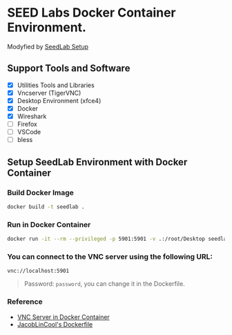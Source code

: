 # SEED Labs Docker Container Environment.

Modyfied by [SeedLab Setup](https://github.com/seed-labs/seed-labs/blob/master/manuals/cloud/seedvm-cloud.md)

## Support Tools and Software
- [x] Utilities Tools and Libraries
- [x] Vncserver (TigerVNC)
- [x] Desktop Environment (xfce4)
- [x] Docker
- [x] Wireshark
- [ ] Firefox
- [ ] VSCode
- [ ] bless

## Setup SeedLab Environment with Docker Container

### Build Docker Image

```bash
docker build -t seedlab .
```

### Run in Docker Container
```bash
docker run -it --rm --privileged -p 5901:5901 -v .:/root/Desktop seedlab
```

### You can connect to the VNC server using the following URL:
```
vnc://localhost:5901
```
> Password: `password`, you can change it in the Dockerfile.

### Reference
- [VNC Server in Docker Container](https://medium.com/@gustav0.lewin/how-to-make-a-docker-container-with-vnc-access-f607958141ae)
- [JacobLinCool's Dockerfile](https://github.com/JacobLinCool/ntnu-information-security-2024)
